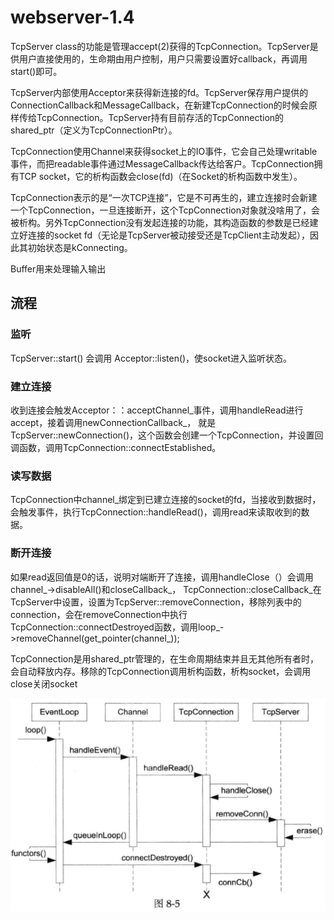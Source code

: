 # webserver-1.4

TcpServer class的功能是管理accept(2)获得的TcpConnection。TcpServer是供用户直接使用的，生命期由用户控制，用户只需要设置好callback，再调用start()即可。

TcpServer内部使用Acceptor来获得新连接的fd。TcpServer保存用户提供的ConnectionCallback和MessageCallback，在新建TcpConnection的时候会原样传给TcpConnection。TcpServer持有目前存活的TcpConnection的shared_ptr（定义为TcpConnectionPtr）。

TcpConnection使用Channel来获得socket上的IO事件，它会自己处理writable事件，而把readable事件通过MessageCallback传达给客户。TcpConnection拥有TCP socket，它的析构函数会close(fd)（在Socket的析构函数中发生）。

TcpConnection表示的是“一次TCP连接”，它是不可再生的，建立连接时会新建一个TcpConnection，一旦连接断开，这个TcpConnection对象就没啥用了，会被析构。另外TcpConnection没有发起连接的功能，其构造函数的参数是已经建立好连接的socket fd（无论是TcpServer被动接受还是TcpClient主动发起），因此其初始状态是kConnecting。

Buffer用来处理输入输出

## 流程

### 监听

TcpServer::start() 会调用 Acceptor::listen()，使socket进入监听状态。

### 建立连接 

收到连接会触发Acceptor：：acceptChannel_事件，调用handleRead进行accept，接着调用newConnectionCallback_，
就是TcpServer::newConnection()，这个函数会创建一个TcpConnection，并设置回调函数，调用TcpConnection::connectEstablished。

### 读写数据

TcpConnection中channel_绑定到已建立连接的socket的fd，当接收到数据时，会触发事件，执行TcpConnection::handleRead()，调用read来读取收到的数据。

### 断开连接

如果read返回值是0的话，说明对端断开了连接，调用handleClose（）会调用channel_->disableAll()和closeCallback_，   TcpConnection::closeCallback_在TcpServer中设置，设置为TcpServer::removeConnection，移除列表中的connection，会在removeConnection中执行TcpConnection::connectDestroyed函数，调用loop_->removeChannel(get_pointer(channel_));

TcpConnection是用shared_ptr管理的，在生命周期结束并且无其他所有者时，会自动释放内存。移除的TcpConnection调用析构函数，析构socket，会调用close关闭socket

   ![1.4.png](./1.4.png)


